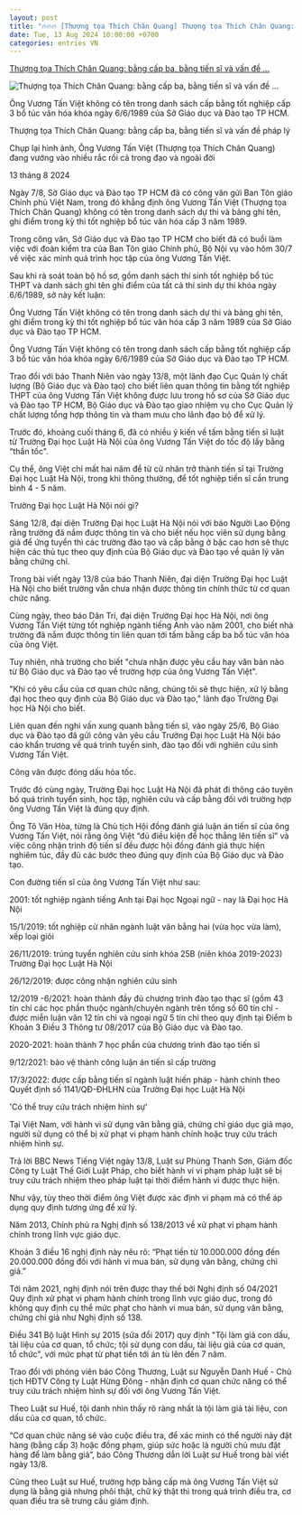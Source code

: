 ```yaml
---
layout: post
title: "🔥🔥🔥 [Thượng tọa Thích Chân Quang] Thượng tọa Thích Chân Quang: bằng cấp ba, bằng tiến sĩ và vấn đề ..."
date: Tue, 13 Aug 2024 10:00:00 +0700
categories: entries VN
---
```

[Thượng tọa Thích Chân Quang: bằng cấp ba, bằng tiến sĩ và vấn đề ...](https://www.bbc.com/vietnamese/articles/cp8nk40pgklo)

![Thượng tọa Thích Chân Quang: bằng cấp ba, bằng tiến sĩ và vấn đề ...](https://ichef.bbci.co.uk/news/1024/branded_vietnamese/3eac/live/cad1ec80-5947-11ef-aebc-6de4d31bf5cd.png)

Ông Vương Tấn Việt không có tên trong danh sách cấp bằng tốt nghiệp cấp 3 bổ túc văn hóa khóa ngày 6/6/1989 của Sở Giáo dục và Đào tạo TP HCM.

Thượng tọa Thích Chân Quang: bằng cấp ba, bằng tiến sĩ và vấn đề pháp lý

Chụp lại hình ảnh, Ông Vương Tấn Việt (Thượng tọa Thích Chân Quang) đang vướng vào nhiều rắc rối cả trong đạo và ngoài đời

13 tháng 8 2024

Ngày 7/8, Sở Giáo dục và Đào tạo TP HCM đã có công văn gửi Ban Tôn giáo Chính phủ Việt Nam, trong đó khẳng định ông Vương Tấn Việt (Thượng tọa Thích Chân Quang) không có tên trong danh sách dự thi và bảng ghi tên, ghi điểm trong kỳ thi tốt nghiệp bổ túc văn hóa cấp 3 năm 1989.

Trong công văn, Sở Giáo dục và Đào tạo TP HCM cho biết đã có buổi làm việc với đoàn kiểm tra của Ban Tôn giáo Chính phủ, Bộ Nội vụ vào hôm 30/7 về việc xác minh quá trình học tập của ông Vương Tấn Việt.

Sau khi rà soát toàn bộ hồ sơ, gồm danh sách thí sinh tốt nghiệp bổ túc THPT và danh sách ghi tên ghi điểm của tất cả thí sinh dự thi khóa ngày 6/6/1989, sở này kết luận:

Ông Vương Tấn Việt không có tên trong danh sách dự thi và bảng ghi tên, ghi điểm trong kỳ thi tốt nghiệp bổ túc văn hóa cấp 3 năm 1989 của Sở Giáo dục và Đào tạo TP HCM.

Ông Vương Tấn Việt không có tên trong danh sách cấp bằng tốt nghiệp cấp 3 bổ túc văn hóa khóa ngày 6/6/1989 của Sở Giáo dục và Đào tạo TP HCM.

Trao đổi với báo Thanh Niên vào ngày 13/8, một lãnh đạo Cục Quản lý chất lượng (Bộ Giáo dục và Đào tạo) cho biết liên quan thông tin bằng tốt nghiệp THPT của ông Vương Tấn Việt không được lưu trong hồ sơ của Sở Giáo dục và Đào tạo TP HCM, Bộ Giáo dục và Đào tạo giao nhiệm vụ cho Cục Quản lý chất lượng tổng hợp thông tin và tham mưu cho lãnh đạo bộ để xử lý.

Trước đó, khoảng cuối tháng 6, đã có nhiều ý kiến về tấm bằng tiến sĩ luật từ Trường Đại học Luật Hà Nội của ông Vương Tấn Việt do tốc độ lấy bằng “thần tốc".

Cụ thể, ông Việt chỉ mất hai năm để từ cử nhân trở thành tiến sĩ tại Trường Đại học Luật Hà Nội, trong khi thông thường, để tốt nghiệp tiến sĩ cần trung bình 4 - 5 năm.

Trường Đại học Luật Hà Nội nói gì?

Sáng 12/8, đại diện Trường Đại học Luật Hà Nội nói với báo Người Lao Động rằng trường đã nắm được thông tin và cho biết nếu học viên sử dụng bằng giả để ứng tuyển thì các trường đào tạo và cấp bằng ở bậc cao hơn sẽ thực hiện các thủ tục theo quy định của Bộ Giáo dục và Đào tạo về quản lý văn bằng chứng chỉ.

Trong bài viết ngày 13/8 của báo Thanh Niên, đại diện Trường Đại học Luật Hà Nội cho biết trường vẫn chưa nhận được thông tin chính thức từ cơ quan chức năng.

Cùng ngày, theo báo Dân Trí, đại diện Trường Đại học Hà Nội, nơi ông Vương Tấn Việt từng tốt nghiệp ngành tiếng Anh vào năm 2001, cho biết nhà trường đã nắm được thông tin liên quan tới tấm bằng cấp ba bổ túc văn hóa của ông Việt.

Tuy nhiên, nhà trường cho biết "chưa nhận được yêu cầu hay văn bản nào từ Bộ Giáo dục và Đào tạo về trường hợp của ông Vương Tấn Việt".

"Khi có yêu cầu của cơ quan chức năng, chúng tôi sẽ thực hiện, xử lý bằng đại học theo quy định của Bộ Giáo dục và Đào tạo," lãnh đạo Trường Đại học Hà Nội cho biết.

Liên quan đến nghi vấn xung quanh bằng tiến sĩ, vào ngày 25/6, Bộ Giáo dục và Đào tạo đã gửi công văn yêu cầu Trường Đại học Luật Hà Nội báo cáo khẩn trương về quá trình tuyển sinh, đào tạo đối với nghiên cứu sinh Vương Tấn Việt.

Công văn được đóng dấu hỏa tốc.

Trước đó cùng ngày, Trường Đại học Luật Hà Nội đã phát đi thông cáo tuyên bố quá trình tuyển sinh, học tập, nghiên cứu và cấp bằng đối với trường hợp ông Vương Tấn Việt là đúng quy định.

Ông Tô Văn Hòa, từng là Chủ tịch Hội đồng đánh giá luận án tiến sĩ của ông Vương Tấn Việt, nói rằng ông Việt “đủ điều kiện để học thẳng lên tiến sĩ” và việc công nhận trình độ tiến sĩ đều được hội đồng đánh giá thực hiện nghiêm túc, đầy đủ các bước theo đúng quy định của Bộ Giáo dục và Đào tạo.

Con đường tiến sĩ của ông Vương Tấn Việt như sau:

2001: tốt nghiệp ngành tiếng Anh tại Đại học Ngoại ngữ - nay là Đại học Hà Nội

15/1/2019: tốt nghiệp cử nhân ngành luật văn bằng hai (vừa học vừa làm), xếp loại giỏi

26/11/2019: trúng tuyển nghiên cứu sinh khóa 25B (niên khóa 2019-2023) Trường Đại học Luật Hà Nội

26/12/2019: được công nhận nghiên cứu sinh

12/2019 -6/2021: hoàn thành đầy đủ chương trình đào tạo thạc sĩ (gồm 43 tín chỉ các học phần thuộc ngành/chuyên ngành trên tổng số 60 tín chỉ - được miễn luận văn 12 tín chỉ và ngoại ngữ 5 tín chỉ theo quy định tại Điểm b Khoản 3 Điều 3 Thông tư 08/2017 của Bộ Giáo dục và Đào tạo.

2020-2021: hoàn thành 7 học phần của chương trình đào tạo tiến sĩ

9/12/2021: bảo vệ thành công luận án tiến sĩ cấp trường

17/3/2022: được cấp bằng tiến sĩ ngành luật hiến pháp - hành chính theo Quyết định số 1141/QĐ-ĐHLHN của Trường Đại học Luật Hà Nội

'Có thể truy cứu trách nhiệm hình sự'

Tại Việt Nam, với hành vi sử dụng văn bằng giả, chứng chỉ giáo dục giả mạo, người sử dụng có thể bị xử phạt vi phạm hành chính hoặc truy cứu trách nhiệm hình sự.

Trả lời BBC News Tiếng Việt ngày 13/8, Luật sư Phùng Thanh Sơn, Giám đốc Công ty Luật Thế Giới Luật Pháp, cho biết hành vi vi phạm pháp luật sẽ bị truy cứu trách nhiệm theo pháp luật tại thời điểm hành vi được thực hiện.

Như vậy, tùy theo thời điểm ông Việt được xác định vi phạm mà có thể áp dụng quy định tương ứng để xử lý.

Năm 2013, Chính phủ ra Nghị định số 138/2013 về xử phạt vi phạm hành chính trong lĩnh vực giáo dục.

Khoản 3 điều 16 nghị định này nêu rõ: “Phạt tiền từ 10.000.000 đồng đến 20.000.000 đồng đối với hành vi mua bán, sử dụng văn bằng, chứng chỉ giả.”

Tới năm 2021, nghị định nói trên được thay thế bởi Nghị định số 04/2021 Quy định xử phạt vi phạm hành chính trong lĩnh vực giáo dục, trong đó không quy định cụ thể mức phạt cho hành vi mua bán, sử dụng văn bằng, chứng chỉ giả như Nghị định số 138.

Điều 341 Bộ luật Hình sự 2015 (sửa đổi 2017) quy định "Tội làm giả con dấu, tài liệu của cơ quan, tổ chức; tội sử dụng con dấu, tài liệu giả của cơ quan, tổ chức", với mức phạt từ phạt tiền tới án tù lên đến 7 năm.

Trao đổi với phóng viên báo Công Thương, Luật sư Nguyễn Danh Huế - Chủ tịch HĐTV Công ty Luật Hừng Đông - nhận định cơ quan chức năng có thể truy cứu trách nhiệm hình sự đối với ông Vương Tấn Việt.

Theo Luật sư Huế, tội danh nhìn thấy rõ ràng nhất là tội làm giả tài liệu, con dấu của cơ quan, tổ chức.

“Cơ quan chức năng sẽ vào cuộc điều tra, để xác minh có thể người này đặt hàng (bằng cấp 3) hoặc đồng phạm, giúp sức hoặc là người chủ mưu đặt hàng để làm bằng giả”, báo Công Thương dẫn lời Luật sư Huế trong bài viết ngày 13/8.

Cũng theo Luật sư Huế, trường hợp bằng cấp mà ông Vương Tấn Việt sử dụng là bằng giả nhưng phôi thật, chữ ký thật thì trong quá trình điều tra, cơ quan điều tra sẽ trưng cầu giám định.

